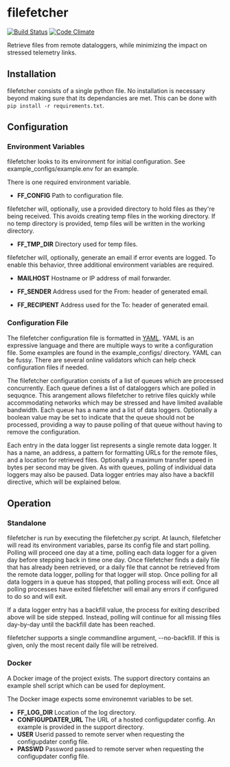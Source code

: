 # filefetcher



[![Build Status](https://travis-ci.org/tparker-usgs/filefetcher.svg?branch=master)](https://travis-ci.org/tparker-usgs/filefetcher)
[![Code Climate](https://codeclimate.com/github/tparker-usgs/filefetcher/badges/gpa.svg)](https://codeclimate.com/github/tparker-usgs/filefetcher)



Retrieve files from remote dataloggers, while minimizing the impact on stressed telemetry links.



## Installation



filefetcher consists of a single python file. No installation is necessary beyond making sure that its dependancies are met. This can be done with `pip install -r requirements.txt`.



## Configuration



### Environment Variables



filefetcher looks to its environment for initial configuration. See example_configs/example.env for an example.



There is one required environment variable.

  * **FF_CONFIG** Path to configuration file.


filefetcher will, optionally, use a provided directory to hold files as they're being received. This avoids creating temp files in the working directory. If no temp directory is provided, temp files will be written in the working directory.

  * **FF_TMP_DIR** Directory used for temp files.


filefetcher will, optionally, generate an email if error events are logged. To enable this behavior, three additional environment variables are required.

  * **MAILHOST** Hostname or IP address of mail forwarder.

  * **FF_SENDER** Address used for the From: header of generated email.

  * **FF_RECIPIENT** Address used for the To: header of generated email.



### Configuration File



The filefetcher configuration file is formatted in [YAML](http://yaml.org/). YAML is an expressive language and there are multiple ways to write a configuration file. Some examples are found in the example_configs/ directory. YAML can be fussy. There are several online validators which can help check configuration files if needed.



The filefetcher configuration conists of a list of queues which are processed concurrently. Each queue defines a list of dataloggers which are polled in sequqnce. This arangement allows filefetcher to retrive files quickly while accommodating networks which may be stressed and have limited available bandwidth. Each queue has a name and a list of data loggers. Optionally a boolean value may be set to indicate that the queue should not be processed, providing a way to pause polling of that queue without having to remove the configuration.



Each entry in the data logger list represents a single remote data logger. It has a name, an address, a pattern for formatting URLs for the remote files, and a location for retrieved files. Optionally a maximum transfer speed in bytes per second may be given. As with queues, polling of individual data loggers may also be paused. Data logger entries may also have a backfill directive, which will be explained below.



## Operation



### Standalone



filefetcher is run by executing the filefetcher.py script. At launch, filefetcher will read its environment variables, parse its config file and start polling. Polling will proceed one day at a time, polling each data logger for a given day before stepping back in time one day. Once filefetcher finds a daily file that has already been retrieved, or a daily file that cannot be retrieved from the remote data logger, polling for that logger will stop. Once polling for all data loggers in a queue has stopped, that polling process will exit. Once all polling processes have exited filefetcher will email any errors if configured to do so and will exit.



If a data logger entry has a backfill value, the process for exiting described above will be side stepped. Instead, polling will continue for all missing files day-by-day until the backfill date has been reached. 

filefetcher supports a single commandline argument, --no-backfill. If this is given, only the most recent daily file will be retreived.

### Docker

A Docker image of the project exists. The support directory contains an example shell script which can be used for deployment.

The Docker image expects some environemnt variables to be set.
  * **FF_LOG_DIR** Location of the log directory.
  * **CONFIGUPDATER_URL** The URL of a hosted configupdater config. An example is provided in the support directory.
  * **USER** Userid passed to remote server when requesting the configupdater config file.
  * **PASSWD** Password passed to remote server when requesting the configupdater config file.

